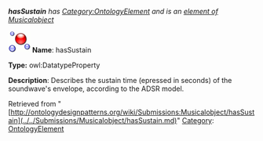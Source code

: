 ___hasSustain__ has [Category:OntologyElement](../../Category/OntologyElement.md "Category:OntologyElement") and is an [element of](../../Property/ElementOf.md "Property:ElementOf") [Musicalobject](../../Submissions/Musicalobject.md "Submissions:Musicalobject")_


  




[![DatatypeProperty](../../images/thumb/a/a5/DatatypeProperty.gif/45px-DatatypeProperty.gif)](../../Image/DatatypeProperty.gif.md "DatatypeProperty")
__Name__: hasSustain 


__Type:__ owl:DatatypeProperty 


__Description__: Describes the sustain time (epressed in seconds) of the soundwave's envelope, according to the ADSR model. 





Retrieved from "[http://ontologydesignpatterns.org/wiki/Submissions:Musicalobject/hasSustain](../../Submissions/Musicalobject/hasSustain.md)"
 [Category](http://ontologydesignpatterns.org/wiki/Special:Categories "Special:Categories"): [OntologyElement](../../Category/OntologyElement.md "Category:OntologyElement")